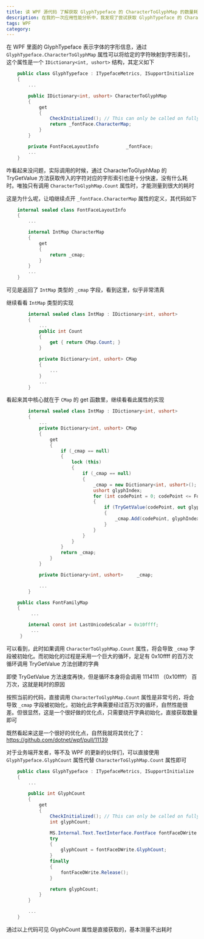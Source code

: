 ```yaml
---
title: 读 WPF 源代码 了解获取 GlyphTypeface 的 CharacterToGlyphMap 的数量耗时原因
description: 在我的一次应用性能分析中，我发现了尝试获取 GlyphTypeface 的 CharacterToGlyphMap 属性的数量时，存在很大的耗时。经过阅读 WPF 源代码，我了解到了其中的原因，本文将和大家从底层源代码分析原因和给出解决方法
tags: WPF
category: 
---
```


<!-- CreateTime:2025/09/27 07:22:28 -->

<!-- 发布 -->
<!-- 博客 -->

在 WPF 里面的 GlyphTypeface 表示字体的字形信息，通过 `GlyphTypeface.CharacterToGlyphMap` 属性可以将给定的字符映射到字形索引，这个属性是一个 `IDictionary<int, ushort>` 结构，其定义如下

```csharp
    public class GlyphTypeface : ITypefaceMetrics, ISupportInitialize
    {
        ...

        public IDictionary<int, ushort> CharacterToGlyphMap
        {
            get
            {
                CheckInitialized(); // This can only be called on fully initialized GlyphTypeface
                return _fontFace.CharacterMap;
            }
        }

        private FontFaceLayoutInfo          _fontFace;
        ...
    }
```

咋看起来没问题，实际调用的时候，通过 CharacterToGlyphMap 的 TryGetValue 方法获取传入的字符对应的字形索引也是十分快速，没有什么耗时。唯独只有调用 `CharacterToGlyphMap.Count` 属性时，才能测量到很大的耗时

这是为什么呢，让咱继续点开 `_fontFace.CharacterMap` 属性的定义，其代码如下

```csharp
    internal sealed class FontFaceLayoutInfo
    {
        ...

        internal IntMap CharacterMap
        {
            get
            {
                return _cmap;
            }
        }
        ...
    }
```

可见是返回了 `IntMap` 类型的 `_cmap` 字段，看到这里，似乎非常清真

继续看看 `IntMap` 类型的实现

```csharp
        internal sealed class IntMap : IDictionary<int, ushort>
        {
            ...
            public int Count
            {
                get { return CMap.Count; }
            }

            private Dictionary<int, ushort> CMap
            {
            	...
            }
            ...
        }
```

看起来其中核心就在于 `CMap` 的 get 函数里，继续看看此属性的实现

```csharp
        internal sealed class IntMap : IDictionary<int, ushort>
        {
            ...
            private Dictionary<int, ushort> CMap
            {
                get
                {
                    if (_cmap == null)
                    {
                        lock (this)
                        {
                            if (_cmap == null)
                            {
                                _cmap = new Dictionary<int, ushort>();
                                ushort glyphIndex;
                                for (int codePoint = 0; codePoint <= FontFamilyMap.LastUnicodeScalar; ++codePoint)
                                {
                                    if (TryGetValue(codePoint, out glyphIndex))
                                    {
                                        _cmap.Add(codePoint, glyphIndex);
                                    }
                                }
                            }
                        }
                    }
                    return _cmap;
                }
            }

            private Dictionary<int, ushort>     _cmap;

            ...
        }

    public class FontFamilyMap
    {
         ...

        internal const int LastUnicodeScalar = 0x10ffff;
         ...
     }
```

可以看到，此时如果调用 `CharacterToGlyphMap.Count` 属性，将会导致 `_cmap` 字段被初始化。而初始化的过程是采用一个巨大的循环，足足有 0x10ffff 的百万次循环调用 TryGetValue 方法创建的字典

即使 TryGetValue 方法速度再快，但是循环本身将会调用 1114111 （0x10ffff） 百万次，这就是耗时的原因

按照当前的代码，直接调用 `CharacterToGlyphMap.Count` 属性是非常亏的，将会导致 `_cmap` 字段被初始化，初始化此字典需要经过百万次的循环，自然性能很差。但很显然，这是一个很好做的优化点，只需要绕开字典初始化，直接获取数量即可

既然看起来这是一个很好的优化点，自然我就将其优化了： <https://github.com/dotnet/wpf/pull/11139>

对于业务端开发者，等不及 WPF 的更新的伙伴们，可以直接使用 `GlyphTypeface.GlyphCount` 属性代替 `CharacterToGlyphMap.Count` 属性即可

```csharp
    public class GlyphTypeface : ITypefaceMetrics, ISupportInitialize
    {
        ...

        public int GlyphCount
        {
            get
            {
                CheckInitialized(); // This can only be called on fully initialized GlyphTypeface
                int glyphCount;

                MS.Internal.Text.TextInterface.FontFace fontFaceDWrite = _font.GetFontFace();
                try
                {
                    glyphCount = fontFaceDWrite.GlyphCount;
                }
                finally
                {
                    fontFaceDWrite.Release();
                }

                return glyphCount;
            }
        }

        ...
    }
```

通过以上代码可见 GlyphCount 属性是直接获取的，基本测量不出耗时
